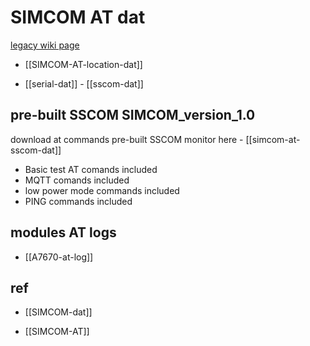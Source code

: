 
# SIMCOM AT dat 

[legacy wiki page ](https://w.electrodragon.com/w/SIM7020_AT)


- [[SIMCOM-AT-location-dat]] 

- [[serial-dat]] - [[sscom-dat]]


## pre-built SSCOM SIMCOM_version_1.0

download at commands pre-built SSCOM monitor here - [[simcom-at-sscom-dat]]

- Basic test AT comands included 
- MQTT comands included 
- low power mode commands included 
- PING commands included 

## modules AT logs 

- [[A7670-at-log]]


## ref 

- [[SIMCOM-dat]]

- [[SIMCOM-AT]] 